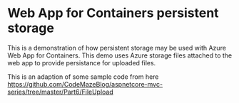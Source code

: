 # Web App for Containers persistent storage

This is a demonstration of how persistent storage may be used with Azure Web App for Containers. This demo uses Azure storage files attached to the web app to provide persistance for uploaded files.

This is an adaption of some sample code from here https://github.com/CodeMazeBlog/aspnetcore-mvc-series/tree/master/Part6/FileUpload
